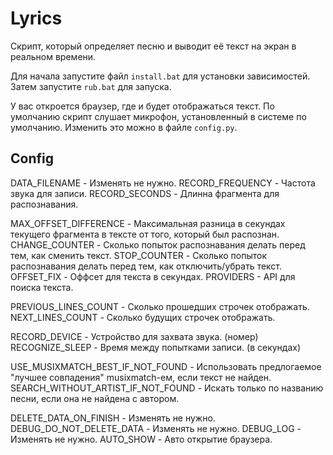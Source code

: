 # Lyrics
Скрипт, который определяет песню и выводит её текст на экран в реальном времени.

Для начала запустите файл `install.bat` для установки зависимостей.
Затем запустите `rub.bat` для запуска.

У вас откроется браузер, где и будет отображаться текст.
По умолчанию скрипт слушает микрофон, установленный в системе по умолчанию.
Изменить это можно в файле `config.py`.

## Config
DATA_FILENAME - Изменять не нужно.
RECORD_FREQUENCY - Частота звука для записи.
RECORD_SECONDS - Длинна фрагмента для распознавания.

MAX_OFFSET_DIFFERENCE - Максимальная разница в секундах текущего фрагмента в тексте от того, который был распознан.
CHANGE_COUNTER - Сколько попыток распознавания делать перед тем, как сменить текст.
STOP_COUNTER - Сколько попыток распознавания делать перед тем, как отключить/убрать текст.
OFFSET_FIX - Оффсет для текста в секундах.
PROVIDERS - API для поиска текста.

PREVIOUS_LINES_COUNT - Сколько прошедших строчек отображать.
NEXT_LINES_COUNT - Сколько будущих строчек отображать.

RECORD_DEVICE - Устройство для захвата звука. (номер)
RECOGNIZE_SLEEP - Время между попытками записи. (в секундах)

USE_MUSIXMATCH_BEST_IF_NOT_FOUND - Использовать предлогаемое "лучшее совпадения" musixmatch-ем, если текст не найден.
SEARCH_WITHOUT_ARTIST_IF_NOT_FOUND - Искать только по названию песни, если она не найдена с автором.

DELETE_DATA_ON_FINISH - Изменять не нужно.
DEBUG_DO_NOT_DELETE_DATA - Изменять не нужно.
DEBUG_LOG - Изменять не нужно.
AUTO_SHOW - Авто открытие браузера.
